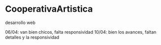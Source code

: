 # CooperativaArtistica
desarrollo web

06/04: van bien chicos, falta responsividad
10/04: bien los avances, faltan detalles y la responsividad
